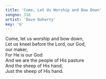 ```yaml
---
title: 'Come, Let Us Worship and Bow Down'
songno: 316
artist: 'Dave Doherty'
key: 'G'
---
```

Come, let us worship and bow down,  
Let us kneel before the Lord, our God,  
our maker,  
For He is our God  
And we are the people of His pasture  
And the sheep of His hand,  
Just the sheep of His hand.  

